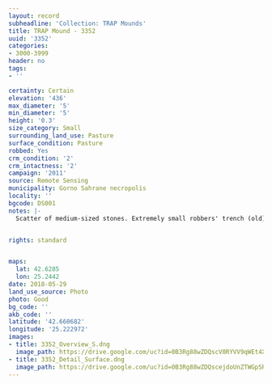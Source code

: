 ```yaml
---
layout: record
subheadline: 'Collection: TRAP Mounds'
title: TRAP Mound - 3352
uuid: '3352'
categories:
- 3000-3999
header: no
tags:
- ''

certainty: Certain
elevation: '436'
max_diameter: '5'
min_diameter: '5'
height: '0.3'
size_category: Small
surrounding_land_use: Pasture
surface_condition: Pasture
robbed: Yes
crm_condition: '2'
crm_intactness: '2'
campaign: '2011'
source: Remote Sensing
municipality: Gorno Sahrane necropolis
locality: ''
bgcode: DS001
notes: |-
  Scatter of medium-sized stones. Extremely small robbers' trench (old).


rights: standard


maps:
  lat: 42.6285
  lon: 25.2442
date: 2018-05-29
land_use_source: Photo
photo: Good
bg_code: ''
akb_code: ''
latitude: '42.660682'
longitude: '25.222972'
images:
- title: 3352_Overview_S.dng
  image_path: https://drive.google.com/uc?id=0B3Rg88wZDQscV0RYVV9qWEt4X1k
- title: 3352_Detail_Surface.dng
  image_path: https://drive.google.com/uc?id=0B3Rg88wZDQscejdoUnZTWGpSR2c
---
```

